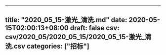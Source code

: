 
---
title: "2020_05_15-激光_清洗.md"
date: 2020-05-15T02:00:13+08:00
draft: false
csv: csv/2020_05/2020_05_15/2020_05_15-激光_清洗.csv
categories: ["招标"]
---
